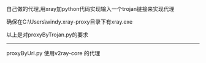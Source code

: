 自己做的代理,用xray加python代码实现输入一个trojan链接来实现代理

确保在C:\Users\windy\.xray-proxy目录下有xray.exe

以上是对proxyByTrojan.py的要求


------------------------------------------------


proxyByUrl.py   使用v2ray-core 的代理




